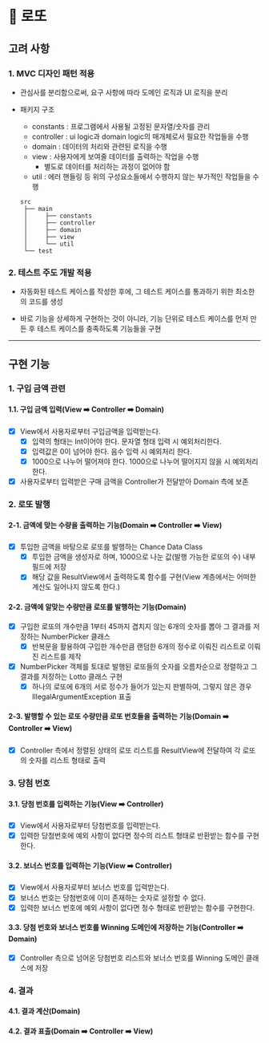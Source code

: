 # 🎉 로또

## 고려 사항

### 1. MVC 디자인 패턴 적용

* 관심사를 분리함으로써, 요구 사항에 따라 도메인 로직과 UI 로직을 분리

* 패키지 구조
  * constants : 프로그램에서 사용될 고정된 문자열/숫자를 관리
  * controller : ui logic과 domain logic의 매개체로서 필요한 작업들을 수행
  * domain : 데이터의 처리와 관련된 로직을 수행
  * view : 사용자에게 보여줄 데이터를 출력하는 작업을 수행
    * 별도로 데이터를 처리하는 과정이 없어야 함
  * util : 에러 핸들링 등 위의 구성요소들에서 수행하지 않는 부가적인 작업들을 수행
  ```
  src
   ├── main
   │     ├── constants
   │     ├── controller
   │     ├── domain
   │     ├── view
   │     └── util
   └── test
  ```

### 2. 테스트 주도 개발 적용

* 자동화된 테스트 케이스를 작성한 후에, 그 테스트 케이스를 통과하기 위한 최소한의 코드를 생성

* 바로 기능을 상세하게 구현하는 것이 아니라, 기능 단위로 테스트 케이스를 먼저 만든 후 테스트 케이스를 충족하도록 기능들을 구현

-- -- --

## 구현 기능

### 1. 구입 금액 관련
#### 1.1. 구입 금액 입력(View ➡️ Controller ➡️ Domain)
- [x] View에서 사용자로부터 구입금액을 입력받는다.
  - [x] 입력의 형태는 Int이어야 한다. 문자열 형태 입력 시 예외처리한다.
  - [x] 입력값은 0이 넘어야 한다. 음수 입력 시 예외처리 한다. 
  - [x] 1000으로 나누어 떨어져야 한다. 1000으로 나누어 떨어지지 않을 시 예외처리 한다.
- [x] 사용자로부터 입력받은 구매 금액을 Controller가 전달받아 Domain 측에 보존

### 2. 로또 발행
#### 2-1. 금액에 맞는 수량을 출력하는 기능(Domain ➡️ Controller ➡️ View)
- [x] 투입한 금액을 바탕으로 로또를 발행하는 Chance Data Class
  - [x] 투입한 금액을 생성자로 하며, 1000으로 나눈 값(발행 가능한 로또의 수) 내부 필드에 저장
  - [x] 해당 값을 ResultView에서 출력하도록 함수를 구현(View 계층에서는 어떠한 계산도 일어나지 않도록 한다.)
#### 2-2. 금액에 알맞는 수량만큼 로또를 발행하는 기능(Domain)
- [x] 구입한 로또의 개수만큼 1부터 45까지 겹치지 않는 6개의 숫자를 뽑아 그 결과를 저장하는 NumberPicker 클래스
  - [x] 반복문을 활용하여 구입한 개수만큼 랜덤한 6개의 정수로 이뤄진 리스트로 이뤄진 리스트를 제작
- [x] NumberPicker 객체를 토대로 발행된 로또들의 숫자를 오름차순으로 정렬하고 그 결과를 저장하는 Lotto 클래스 구현
  - [x] 하나의 로또에 6개의 서로 정수가 들어가 있는지 판별하여, 그렇지 않은 경우 IllegalArgumentException 표출 
#### 2-3. 발행할 수 있는 로또 수량만큼 로또 번호들을 출력하는 기능(Domain ➡️ Controller ➡️ View)
- [x] Controller 측에서 정렬된 상태의 로또 리스트를 ResultView에 전달하여 각 로또의 숫자를 리스트 형태로 출력


### 3. 당첨 번호
#### 3.1. 당첨 번호를 입력하는 기능(View ➡️ Controller)
- [x] View에서 사용자로부터 당첨번호를 입력받는다.
- [x] 입력한 당첨번호에 예외 사항이 없다면 정수의 리스트 형태로 반환받는 함수를 구현한다.
#### 3.2. 보너스 번호를 입력하는 기능(View ➡️ Controller)
- [x] View에서 사용자로부터 보너스 번호를 입력받는다.
- [x] 보너스 번호는 당첨번호에 이미 존재하는 숫자로 설정할 수 없다.
- [x] 입력한 보너스 번호에 예외 사항이 없다면 정수 형태로 반환받는 함수를 구현한다.
#### 3.3. 당첨 번호와 보너스 번호를 Winning 도메인에 저장하는 기능(Controller ➡️ Domain)
- [x] Controller 측으로 넘어온 당첨번호 리스트와 보너스 번호를 Winning 도메인 클래스에 저장

### 4. 결과
#### 4.1. 결과 계산(Domain)
#### 4.2. 결과 표출(Domain ➡️ Controller ➡️ View)